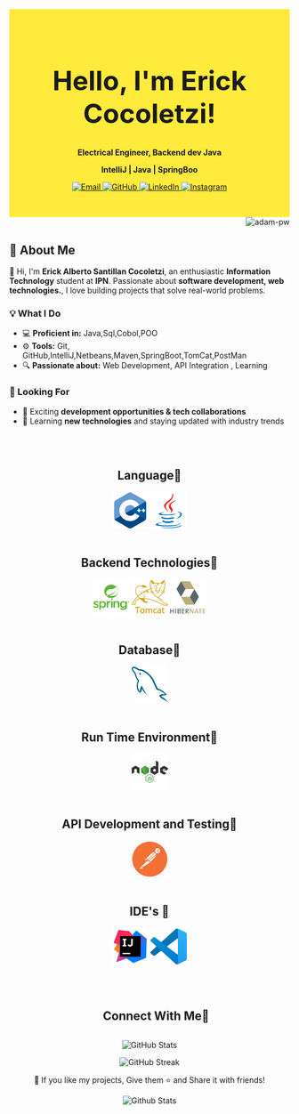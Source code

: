 <!-- Banner -->
<div align="center" style="background-color: #FFEB3B; padding: 2rem 1rem;">
  <h1 style="font-size: 3rem;">Hello, I'm Erick Cocoletzi!</h1>
  <p><strong>Electrical Engineer, Backend dev Java</strong></p>
  <p><strong>IntelliJ | Java | SpringBoo</strong></p>

  <!-- Social Icons -->
  <p>
  <a href="mailto:erickalbertosantillancocoletzi@gmail.com">
  <img src="https://img.icons8.com/ios-filled/40/000000/new-post.png" alt="Email"/>
</a>
    <a href="https://github.com/cocoletzi64" target="_blank">
      <img src="https://img.icons8.com/ios-glyphs/40/000000/github.png" alt="GitHub"/>
    </a>
    <a href="https://www.linkedin.com/in/santillan-cocoletzi-erick-alberto-405881339/" target="_blank">
      <img src="https://img.icons8.com/ios-filled/40/000000/linkedin.png" alt="LinkedIn"/>
    </a>
    <a href="https://www.instagram.com/erick_cocoletzi/o" target="_blank">
      <img src="https://img.icons8.com/ios-filled/40/000000/instagram-new.png" alt="Instagram"/>
    </a>
  </p>
</div>



<!--GIF -->
<div style="display: flex; justify-content: flex-end;">
  <img align="right" src="https://github.com/Adam-pw/Adam-pw/blob/main/animation_500_kxa883sd.gif" alt="adam-pw"   />    
</div>


<!--- About me-->
## 🚀 About Me  

👋 Hi, I'm **Erick Alberto Santillan Cocoletzi**, an enthusiastic **Information Technology** student at **IPN**. Passionate about **software development, web technologies.**, I love building projects that solve real-world problems.  

### 💡 What I Do  
- 💻 **Proficient in:** Java,Sql,Cobol,POO
- ⚙️ **Tools:** Git, GitHub,IntelliJ,Netbeans,Maven,SpringBoot,TomCat,PostMan  
- 🔍 **Passionate about:** Web Development, API Integration , Learning  

### 🚀 Looking For  
- 💼 Exciting **development opportunities & tech collaborations**  
- 📖 Learning **new technologies** and staying updated with industry trends  

<br><br>


<!---Language-->
<div align="center">
  <h2 align="center">Language🚀</h2>
  <img src="https://github.com/devicons/devicon/blob/master/icons/cplusplus/cplusplus-original.svg" alt="C++" width="65">
  <img src="https://github.com/devicons/devicon/blob/master/icons/java/java-original.svg" alt="Java" width="65">

</div>
<br>



<!--Backend Tecnologies-->
<div align="center">
  <h2 align="center">Backend Technologies🚀</h2>
  <img src="https://github.com/devicons/devicon/blob/master/icons/spring/spring-original-wordmark.svg?short_path=891fc50" alt="Spring" width="65">
  <img src="https://github.com/devicons/devicon/blob/master/icons/tomcat/tomcat-line-wordmark.svg" alt="TomCat" width="65">
  <img src="https://github.com/devicons/devicon/blob/master/icons/hibernate/hibernate-original-wordmark.svg" alt="Hibernate" width="65">

  
</div>
<br>


<!--Database-->
<div align="center">
  <h2 align="center">Database🚀</h2>
  <img src="https://github.com/devicons/devicon/blob/master/icons/mysql/mysql-original.svg" alt="MySQL" width="65">
</div>
<br>


<!--Run Time Environment-->
<div align="center">
    <h2 align="center">Run Time Environment🚀</h2>
    <img src="https://github.com/devicons/devicon/blob/master/icons/nodejs/nodejs-original-wordmark.svg" alt="Node js" width="65">
</div>
<br>


<!--API Development and Testing-->
<div align="center">
  <h2 align="center">API Development and Testing🚀</h2>
  <img src="https://github.com/devicons/devicon/blob/master/icons/postman/postman-original.svg" alt="postman" width="65">
</div>
<br>


<!--IDE'S-->
<div align="center">
  <h2 align="center">IDE's 🚀</h2>
  <img src="https://github.com/devicons/devicon/blob/master/icons/intellij/intellij-original.svg" alt="Intellij" width="65">
  <img src="https://github.com/devicons/devicon/blob/master/icons/vscode/vscode-original.svg" alt="VsCode" width="65">
  

</div>
<br><br>




<!-- Connect with me TEXT -->
<!--h2 without bottom border-->
<div id="user-content-toc">
  <ul align="center">
    <summary><h2 style="display: inline-block">Connect With Me🤝</h2></summary>
  </ul>
</div>




<!-- Github Stats 1-->
<p align="center">
  <img src="https://github-readme-stats.vercel.app/api?username=cocoletzi64&show_icons=true&title_color=7A7ADB&icon_color=2234AE&text_color=D3D3D3&bg_color=0,000000,130F40&locale=en" alt="GitHub Stats" />
</p>


<!-- Github Stats 2-->
<p align="center">
       <img src="https://github-readme-streak-stats.herokuapp.com/?user=cocoletzi64&background=000000&stroke=130F40&ring=2234AE&fire=D3D3D3&currStreakNum=D3D3D3&sideNums=D3D3D3&currStreakLabel=D3D3D3&sideLabels=D3D3D3&dates=D3D3D3" alt="GitHub Streak" />


<!--FOOTER-->
<p align="center">🤍 If you like my projects, Give them ⭐ and Share it with friends!</p>


<!--Footer GIF-->
<p align="center">
    <img src="https://raw.githubusercontent.com/bornmay/bornmay/Update/svg/Bottom.svg" alt="Github Stats" />
</p>






